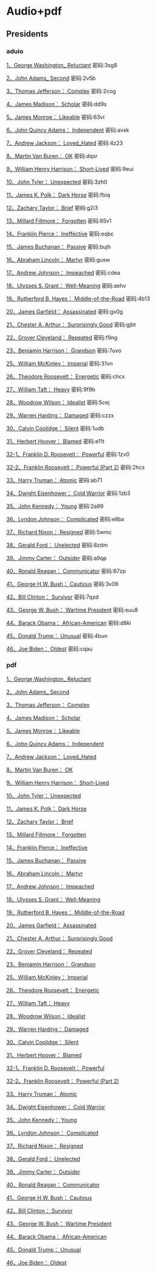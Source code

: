 # Audio+pdf

## Presidents 

### aduio

[1、George Washington_ Reluctant](https://wwbs.lanzoue.com/iCesi2zns8xa) 	密码:3sg8

[2、John Adams_ Second](https://wwbs.lanzoue.com/ivuEq2znsaqf)	密码:2v5b

[3、Thomas Jefferson： Complex](https://wwbs.lanzoue.com/iANlx2zo8xle)	密码:2cog

[4、James Madison： Scholar](https://wwbs.lanzoue.com/iGhBD2zo8y8h)	密码:dd9s

[5、James Monroe： Likeable](https://wwbs.lanzoue.com/icJsD2zo8ywb)	密码:63vi

[6、John Quincy Adams： Independent](https://wwbs.lanzoue.com/iInNL2zo8zmh)	密码:avsk

[7、Andrew Jackson： Loved_Hated](https://wwbs.lanzoue.com/iguHO2zo90ja)	密码:4z23

[8、Martin Van Buren： OK](https://wwbs.lanzoue.com/ijfpl2zo919g)	密码:dqsr

[9、William Henry Harrison： Short-Lived](https://wwbs.lanzoue.com/iiJ3U2zo920d)	密码:9eui

[10、John Tyler： Unexpected](https://wwbs.lanzoue.com/iq4Ei2zo92le)	密码:3zh0

[11、James K. Polk： Dark Horse](https://wwbs.lanzoue.com/ia0ks2zo93aj)	密码:fbiq

[12、Zachary Taylor： Brief](https://wwbs.lanzoue.com/itlMN2zo93wb)	密码:g2i3

[13、Millard Fillmore： Forgotten](https://wwbs.lanzoue.com/iehL42zo94lg)	密码:85v1

[14、Franklin Pierce： Ineffective](https://wwbs.lanzoue.com/i8qKg2zo95ab)	密码:eqbc

[15、James Buchanan： Passive](https://wwbs.lanzoue.com/irMn52zo966d)	密码:bujh

[16、Abraham Lincoln： Martyr](https://wwbs.lanzoue.com/i9XB22zo96wj)	密码:gusw

[17、Andrew Johnson： Impeached](https://wwbs.lanzoue.com/iV7vk2zo97tc)	密码:cdea

[18、Ulysses S. Grant： Well-Meaning](https://wwbs.lanzoue.com/i6yf02zo98la)	密码:aehv

[19、Rutherford B. Hayes： Middle-of-the-Road](https://wwbs.lanzoue.com/iHgbi2zo99ch)	密码:4b13

[20、James Garfield： Assassinated](https://wwbs.lanzoue.com/iz5WQ2zo99za)	密码:gx0g

[21、Chester A. Arthur： Surprisingly Good](https://wwbs.lanzoue.com/i1VW12zo9aja)	密码:gjbt

[22、Grover Cleveland： Repeated](https://wwbs.lanzoue.com/ilZv82zo9azg)	密码:f9ng

[23、Benjamin Harrison： Grandson](https://wwbs.lanzoue.com/inN622zo9bli)	密码:7uvo

[25、William McKinley： Imperial](https://wwbs.lanzoue.com/iI3HB2zo9c7a)	密码:31vn

[26、Theodore Roosevelt： Energetic](https://wwbs.lanzoue.com/igHN02zo9cud)	密码:chcx

[27、William Taft： Heavy](https://wwbs.lanzoue.com/iVMco2zo9dih)	密码:9f9b

[28、Woodrow Wilson： Idealist](https://wwbs.lanzoue.com/i8JCr2zo9e8d)	密码:5cej

[29、Warren Harding： Damaged](https://wwbs.lanzoue.com/i7z7g2zo9evg)	密码:czzx

[30、Calvin Coolidge： Silent](https://wwbs.lanzoue.com/iLhPm2zo9fmd)	密码:1udb

[31、Herbert Hoover： Blamed](https://wwbs.lanzoue.com/ioqJl2zo9g1i)	密码:e11t

[32-1、Franklin D. Roosevelt： Powerful](https://wwbs.lanzoue.com/igdyz2zo9geb)	密码:1zv0

[32-2、Franklin Roosevelt： Powerful (Part 2)](https://wwbs.lanzoue.com/iz1zs2zo9gyb)	密码:2hcs

[33、Harry Truman： Atomic](https://wwbs.lanzoue.com/iFcbH2zo9hoh)	密码:ab71

[34、Dwight Eisenhower： Cold Warrior](https://wwbs.lanzoue.com/iTZrK2zo9i9i)	密码:1zb3

[35、John Kennedy： Young](https://wwbs.lanzoue.com/ivrYz2zo9iuj)	密码:2a99

[36、Lyndon Johnson： Complicated](https://wwbs.lanzoue.com/ie9LE2zo9jej)	密码:e8bx

[37、Richard Nixon： Resigned](https://wwbs.lanzoue.com/ijYPq2zo9k6h)	密码:5wmc

[38、Gerald Ford： Unelected](https://wwbs.lanzoue.com/iYpJK2zo9kof)	密码:8zdm

[39、Jimmy Carter： Outsider](https://wwbs.lanzoue.com/icFkQ2zo9l9g)	密码:a9qp

[40、Ronald Reagan： Communicator](https://wwbs.lanzoue.com/iPA0w2zo9lvi)	密码:67zp

[41、George H.W. Bush： Cautious](https://wwbs.lanzoue.com/ifTKQ2zo9meh)	密码:3v06

[42、Bill Clinton： Survivor](https://wwbs.lanzoue.com/iAX1c2zo9n2b)	密码:7qzd

[43、George W. Bush： Wartime President](https://wwbs.lanzoue.com/idOfy2zo9nhg)	密码:euu8

[44、Barack Obama： African-American](https://wwbs.lanzoue.com/iVsAd2zo9nsh)	密码:d8ki

[45、Donald Trump： Unusual](https://wwbs.lanzoue.com/ivVzB2zo9o8d)	密码:4bun

[46、Joe Biden： Oldest](https://wwbs.lanzoue.com/iQlFN2zo9oid)	密码:cqau




### pdf

[1、George Washington_ Reluctant](https://wwbs.lanzoue.com/i86kI2zns7xe)

[2、John Adams_ Second](https://wwbs.lanzoue.com/iQNmH2znsb3i)

[3、Thomas Jefferson： Complex](https://wwbs.lanzoue.com/ivm5s2zo8xoh)

[4、James Madison： Scholar](https://wwbs.lanzoue.com/iXXS62zo8yba)

[5、James Monroe： Likeable](https://wwbs.lanzoue.com/iXZOm2zo8yyd)

[6、John Quincy Adams： Independent](https://wwbs.lanzoue.com/iYXbk2zo8zqb)

[7、Andrew Jackson： Loved_Hated](https://wwbs.lanzoue.com/iKMfX2zo90ne)

[8、Martin Van Buren： OK](https://wwbs.lanzoue.com/isz1o2zo91bi)

[9、William Henry Harrison： Short-Lived](https://wwbs.lanzoue.com/iIF1s2zo923g)

[10、John Tyler： Unexpected](https://wwbs.lanzoue.com/iZcoz2zo92ng)

[11、James K. Polk： Dark Horse](https://wwbs.lanzoue.com/i7VrC2zo93dc)

[12、Zachary Taylor： Brief](https://wwbs.lanzoue.com/iodWB2zo93ze)

[13、Millard Fillmore： Forgotten](https://wwbs.lanzoue.com/i2JDn2zo94oj)

[14、Franklin Pierce： Ineffective](https://wwbs.lanzoue.com/iU00P2zo95fg)

[15、James Buchanan： Passive](https://wwbs.lanzoue.com/i3vZO2zo969g)

[16、Abraham Lincoln： Martyr](https://wwbs.lanzoue.com/iSvdf2zo970d)

[17、Andrew Johnson： Impeached](https://wwbs.lanzoue.com/iECib2zo97xg)

[18、Ulysses S. Grant： Well-Meaning](https://wwbs.lanzoue.com/ipHrp2zo98od)

[19、Rutherford B. Hayes： Middle-of-the-Road](https://wwbs.lanzoue.com/iAJ3X2zo99fa)

[20、James Garfield： Assassinated](https://wwbs.lanzoue.com/ibzKD2zo9a2d)

[21、Chester A. Arthur： Surprisingly Good](https://wwbs.lanzoue.com/iopsn2zo9ane)

[22、Grover Cleveland： Repeated](https://wwbs.lanzoue.com/irYmp2zo9b1i)

[23、Benjamin Harrison： Grandson](https://wwbs.lanzoue.com/i4WJ02zo9bna)

[25、William McKinley： Imperial](https://wwbs.lanzoue.com/iBGxa2zo9cad)

[26、Theodore Roosevelt： Energetic](https://wwbs.lanzoue.com/iKQjq2zo9d1a)

[27、William Taft： Heavy](https://wwbs.lanzoue.com/iLoK62zo9dla)

[28、Woodrow Wilson： Idealist](https://wwbs.lanzoue.com/iNfPX2zo9ech)

[29、Warren Harding： Damaged](https://wwbs.lanzoue.com/iZWYz2zo9exi)

[30、Calvin Coolidge： Silent](https://wwbs.lanzoue.com/ijgX02zo9fof)

[31、Herbert Hoover： Blamed](https://wwbs.lanzoue.com/iS5Ct2zo9g3a)

[32-1、Franklin D. Roosevelt： Powerful](https://wwbs.lanzoue.com/iPA6P2zo9ggd)

[32-2、Franklin Roosevelt： Powerful (Part 2)](https://wwbs.lanzoue.com/iE6h22zo9gzc)

[33、Harry Truman： Atomic](https://wwbs.lanzoue.com/iCqZA2zo9hqj)

[34、Dwight Eisenhower： Cold Warrior](https://wwbs.lanzoue.com/ipJPJ2zo9iba)

[35、John Kennedy： Young](https://wwbs.lanzoue.com/i5mpi2zo9ixc)

[36、Lyndon Johnson： Complicated](https://wwbs.lanzoue.com/ipkrw2zo9jhc)

[37、Richard Nixon： Resigned](https://wwbs.lanzoue.com/isFxk2zo9k8j)

[38、Gerald Ford： Unelected](https://wwbs.lanzoue.com/iO9WA2zo9ksj)

[39、Jimmy Carter： Outsider](https://wwbs.lanzoue.com/iPmOv2zo9lcj)

[40、Ronald Reagan： Communicator](https://wwbs.lanzoue.com/iWFMO2zo9lwj)

[41、George H.W. Bush： Cautious](https://wwbs.lanzoue.com/iGrRx2zo9mgj)

[42、Bill Clinton： Survivor](https://wwbs.lanzoue.com/iRYl92zo9n5e)

[43、George W. Bush： Wartime President](https://wwbs.lanzoue.com/iBb9T2zo9nji)

[44、Barack Obama： African-American](https://wwbs.lanzoue.com/irdUn2zo9nva)

[45、Donald Trump： Unusual](https://wwbs.lanzoue.com/ius0C2zo9o9e)

[46、Joe Biden： Oldest](https://wwbs.lanzoue.com/idYMA2zo9olg)